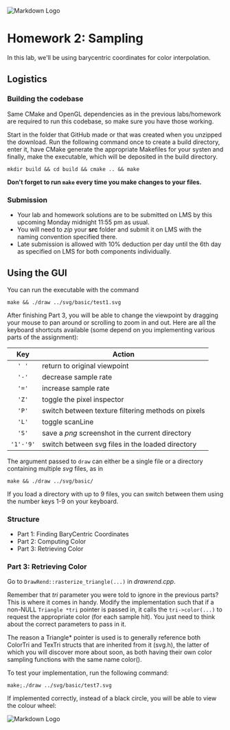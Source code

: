 
![Markdown Logo](./manual_images/bary.jpg?raw=true)

# Homework 2: Sampling

In this lab, we'll be using barycentric coordinates for color interpolation.

## Logistics

### Building the codebase

Same CMake and OpenGL dependencies as in the previous labs/homework are required to run this codebase, so make sure you have those working.

Start in the folder that GitHub made or that was created when you unzipped the download. Run the following command once to create a build directory, enter it, have CMake generate the appropriate Makefiles for your systen and finally, make the executable, which will be deposited in the build directory.
```
mkdir build && cd build && cmake .. && make
```    

**Don't forget to run ```make``` every time you make changes to your files.**


### Submission
* Your lab and homework solutions are to be submitted on LMS by this upcoming Monday midnight 11:55 pm as usual. 
* You will need to *zip* your **src** folder and submit it on LMS with the naming convention specified there.
* Late submission is allowed with 10% deduction per day until the 6th day as specified on LMS for both components individually.


## Using the GUI

You can run the executable with the command

    make && ./draw ../svg/basic/test1.svg

After finishing Part 3, you will be able to change the viewpoint by dragging your mouse to pan around or scrolling to zoom in and out. Here are all the keyboard shortcuts available (some depend on you implementing various parts of the assignment):

|Key | Action|
|:-----:|------|
|`' '`  | return to original viewpoint|
|`'-'`  | decrease sample rate|
|`'='` | increase sample rate|
|`'Z'` | toggle the pixel inspector|
|`'P'` | switch between texture filtering methods on pixels|
|`'L'` | toggle scanLine|
|`'S'` | save a *png* screenshot in the current directory|
| `'1'-'9'`  | switch between svg files in the loaded directory|

The argument passed to `draw` can either be a single file or a directory containing multiple *svg* files, as in

    make && ./draw ../svg/basic/

If you load a directory with up to 9 files, you can switch between them using the number keys 1-9 on your keyboard.

### Structure

* Part 1: Finding BaryCentric Coordinates
* Part 2: Computing Color
* Part 3: Retrieving Color

### Part 3: Retrieving Color

Go to `DrawRend::rasterize_triangle(...)` in *drawrend.cpp*.

Remember that *tri* parameter you were told to ignore in the previous parts? This is where it comes in handy. Modify the implementation such that if a non-NULL `Triangle *tri` pointer is passed in, it calls the `tri->color(...)` to request the appropriate color (for each sample hit). You just need to think about the correct parameters to pass in it.

The reason a Triangle* pointer is used is to generally reference both ColorTri and TexTri structs that are inherited from it (svg.h), the latter of which you will discover more about soon, as both having their own color sampling functions with the same name color().

To test your implementation, run the following command:

   	make;./draw ../svg/basic/test7.svg

If implemented correctly, instead of a black circle, you will be able to view the colour wheel:

![Markdown Logo](./manual_images/colorwheel.png?raw=true)
